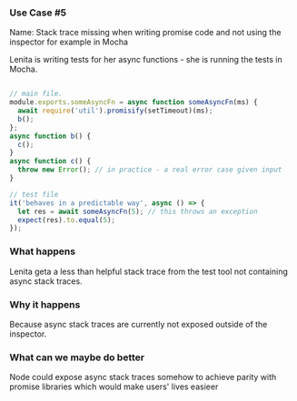 ### Use Case #5

Name: Stack trace missing when writing promise code and not using the inspector for example in Mocha

Lenita is writing tests for her async functions - she is running the tests in Mocha.

```js

// main file.
module.exports.someAsyncFn = async function someAsyncFn(ms) {
  await require('util').promisify(setTimeout)(ms);
  b();
};
async function b() {
  c();
}
async function c() {
  throw new Error(); // in practice - a real error case given input
}

// test file
it('behaves in a predictable way', async () => {
  let res = await someAsyncFn(5); // this throws an exception
  expect(res).to.equal(5); 
});
```

### What happens

Lenita geta a less than helpful stack trace from the test tool not containing async stack traces.

### Why it happens

Because async stack traces are currently not exposed outside of the inspector.

### What can we maybe do better

Node could expose async stack traces somehow to achieve parity with promise libraries which would make users' lives easieer